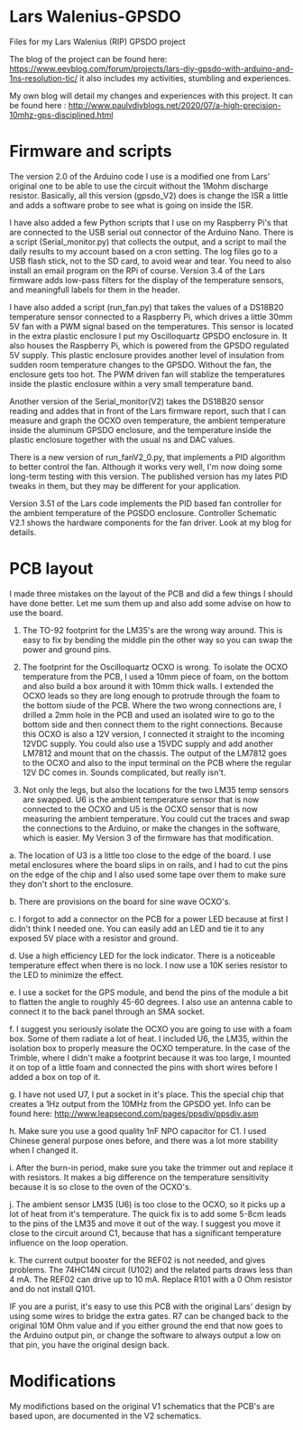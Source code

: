 # Lars Walenius-GPSDO
Files for my Lars Walenius (RIP) GPSDO project

The blog of the project can be found here: https://www.eevblog.com/forum/projects/lars-diy-gpsdo-with-arduino-and-1ns-resolution-tic/ it also includes my activities, stumbling and experiences.

My own blog will detail my changes and experiences with this project. It can be found here : http://www.paulvdiyblogs.net/2020/07/a-high-precision-10mhz-gps-disciplined.html

Firmware and scripts
====================
The version 2.0 of the Arduino code I use is a modified one from Lars' original one to be able to use the circuit without the 1Mohm discharge resistor. Basically, all this version (gpsdo_V2) does is change the ISR a little and adds a software probe to see what is going on inside the ISR.

I have also added a few Python scripts that I use on my Raspberry Pi's that are connected to the USB serial out connector of the Arduino Nano. There is a script (Serial_monitor.py) that collects the output, and a script to mail the daily results to my account based on a cron setting. The log files go to a USB flash stick, not to the SD card, to avoid wear and tear. You need to also install an email program on the RPi of course. Version 3.4 of the Lars firmware adds low-pass filters for the display of the temperature sensors, and meaningfull labels for them in the header.

I have also added a script (run_fan.py) that takes the values of a DS18B20 temperature sensor connected to a Raspberry Pi, which drives a little 30mm 5V fan with a PWM signal based on the temperatures. This sensor is located in the extra plastic enclosure I put my Oscilloquartz GPSDO enclosure in. It also houses the Raspberry Pi, which is powered from the GPSDO regulated 5V supply. This plastic enclosure provides another level of insulation from sudden room temperature changes to the GPSDO. Without the fan, the enclosure gets too hot. The PWM driven fan will stablize the temperatures inside the plastic enclosure within a very small temperature band.

Another version of the Serial_monitor(V2) takes the DS18B20 sensor reading and addes that in front of the Lars firmware report, such that I can measure and graph the OCXO oven temperature, the ambient temperature inside the aluminum GPSDO enclosure, and the temperature inside the plastic enclosure together with the usual ns and DAC values.

There is a new version of run_fanV2_0.py, that implements a PID algorithm to better control the fan. Although it works very well, I'm now doing some long-term testing with this version. The published version has my lates PID tweaks in them, but they may be different for your application.

Version 3.51 of the Lars code implements the PID based fan controller for the ambient temperature of the PGSDO enclosure. Controller Schematic V2.1 shows the hardware components for the fan driver. Look at my blog for details.

PCB layout
==========
I made three mistakes on the layout of the PCB and did a few things I should have done better. 
Let me sum them up and also add some advise on how to use the board.
1. The TO-92 footprint for the LM35's are the wrong way around. This is easy to fix by bending the middle pin the other way so you can swap the power and ground pins.

2. The footprint for the Oscilloquartz OCXO is wrong. To isolate the OCXO temperature from the PCB, I used a 10mm piece of foam, on the bottom and also build a box around it with 10mm thick walls. I extended the OCXO leads so they are long enough to protrude through the foam to the bottom siude of the PCB. Where the two wrong connections are, I drilled a 2mm hole in the PCB and used an isolated wire to go to the bottom side and then connect them to the right connections. Because this OCXO is also a 12V version, I connected it straight to the incoming 12VDC supply. You could also use a 15VDC supply and add another LM7812 and mount that on the chassis. The output of the LM7812 goes to the OCXO and also to the input terminal on the PCB where the regular 12V DC comes in. Sounds complicated, but really isn't.

3. Not only the legs, but also the locations for the two LM35 temp sensors are swapped. U6 is the ambient temperature sensor that is now connected to the OCXO and U5 is the OCXO sensor that is now measuring the ambient temperature. You could cut the traces and swap the connections to the Arduino, or make the changes in the software, which is easier. My Version 3 of the firmware has that modification.

a. The location of U3 is a little too close to the edge of the board. I use metal enclosures where the board slips in on rails, and I had to cut the pins on the edge of the chip and I also used some tape over them to make sure they don't short to the enclosure.

b. There are provisions on the board for sine wave OCXO's.

c. I forgot to add a connector on the PCB for a power LED because at first I didn't think I needed one. You can easily add an LED and tie it to any exposed 5V place with a resistor and ground.

d. Use a high efficiency LED for the lock indicator. There is a noticeable temperature effect when there is no lock. I now use a 10K series resistor to the LED to minimize the effect.

e. I use a socket for the GPS module, and bend the pins of the module a bit to flatten the angle to roughly 45-60 degrees. I also use an antenna cable to connect it to the back panel through an SMA socket.

f. I suggest you seriously isolate the OCXO you are going to use with a foam box. Some of them radiate a lot of heat. I included U6, the LM35, within the isolation box to properly measure the OCXO temperature. In the case of the Trimble, where I didn't make a footprint because it was too large, I mounted it on top of a little foam and connected the pins with short wires before I added a box on top of it.

g. I have not used U7, I put a socket in it's place. This the special chip that creates a 1Hz output from the 10MHz from the GPSDO yet. Info can be found here: http://www.leapsecond.com/pages/ppsdiv/ppsdiv.asm

h. Make sure you use a good quality 1nF NPO capacitor for C1. I used Chinese general purpose ones before, and there was a lot more stability when I changed it.

i. After the burn-in period, make sure you take the trimmer out and replace it with resistors. It makes a big difference on the temperature sensitivity because it is so close to the oven of the OCXO's.

j. The ambient sensor LM35 (U6) is too close to the OCXO, so it picks up a lot of heat from it's temperature. The quick fix is to add some 5-8cm leads to the pins of the LM35 and move it out of the way. I suggest you move it close to the circuit around C1, because that has a significant temperature influence on the loop operation.

k. The current output booster for the REF02 is not needed, and gives problems. The 74HC14N circuit (U102) and the related parts draws less than 4 mA. The REF02 can drive up to 10 mA. Replace R101 with a 0 Ohm resistor and do not install Q101.
 

IF you are a purist, it's easy to use this PCB with the original Lars' design by using some wires to bridge the extra gates. R7 can be changed back to the original 10M Ohm value and if you either ground the end that now goes to the Arduino output pin, or change the software to always output a low on that pin, you have the original design back.

Modifications
=============
My modifictions based on the original V1 schematics that the PCB's are based upon, are documented in the V2 schematics.

